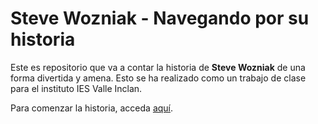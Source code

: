 ﻿<h1>Steve Wozniak - Navegando por su historia</h1>

Este es repositorio que va a contar la historia de <b>Steve Wozniak</b> de una forma divertida y amena. Esto se ha realizado como un trabajo de clase para el instituto IES Valle Inclan. 

Para comenzar la historia, acceda [aquí](https://github.com/Ctrusan/Historia_Woz/blob/master/Parte1.md).
